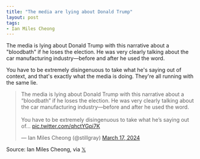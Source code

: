 ```yaml
---
title: "The media are lying about Donald Trump"
layout: post
tags:
- Ian Miles Cheong
---
```


The media is lying about Donald Trump with this narrative about a "bloodbath" if he loses the election. He was very clearly talking about the car manufacturing industry—before and after he used the word.

You have to be extremely disingenuous to take what he's saying out of context, and that's exactly what the media is doing. They're all running with the same lie.

<blockquote class="twitter-tweet"><p lang="en" dir="ltr">The media is lying about Donald Trump with this narrative about a “bloodbath” if he loses the election. He was very clearly talking about the car manufacturing industry—before and after he used the word. <br><br>You have to be extremely disingenuous to take what he’s saying out of… <a href="https://t.co/qhctYGpi7K">pic.twitter.com/qhctYGpi7K</a></p>&mdash; Ian Miles Cheong (@stillgray) <a href="https://twitter.com/stillgray/status/1769346786408497358?ref_src=twsrc%5Etfw">March 17, 2024</a></blockquote> <script async src="https://platform.twitter.com/widgets.js" charset="utf-8"></script>

Source: Ian Miles Cheong, via [𝕏](https://x.com)
